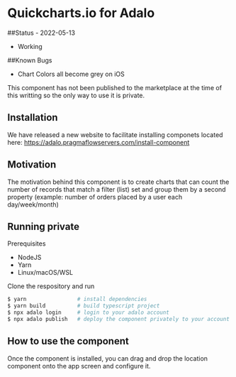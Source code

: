# Quickcharts.io for Adalo

##Status - 2022-05-13
- Working

##Known Bugs
- Chart Colors all become grey on iOS


This component has not been published to the marketplace at the time of this writting so the only way to use it is private.

## Installation

We have released a new website to facilitate installing componets located here: https://adalo.pragmaflowservers.com/install-component

## Motivation

The motivation behind this component is to create charts that can count the number of records that match a filter (list) set and group them by a second property (example: number of orders placed by a user each day/week/month) 

## Running private

Prerequisites

- NodeJS
- Yarn
- Linux/macOS/WSL

Clone the respository and run
``` bash
$ yarn                # install dependencies
$ yarn build          # build typescript project
$ npx adalo login     # login to your adalo account
$ npx adalo publish   # deploy the component privately to your account
```

## How to use the component

Once the component is installed, you can drag and drop the location component onto the app screen and configure it.
